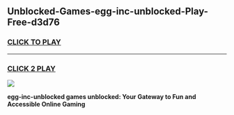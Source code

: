 
## Unblocked-Games-egg-inc-unblocked-Play-Free-d3d76
<h3>
<a href="https://premium76.site?title=egg-inc-unblocked&ref=21A">CLICK TO PLAY</a></h3>
<hr>

<h3>
<a href="https://premium76.site?title=egg-inc-unblocked&ref=21A">CLICK 2 PLAY</a>
  
</h3>

<a href="https://premium76.site?title=egg-inc-unblocked&ref=21A"><img src="https://clearcache.store/games.png"></a>


**egg-inc-unblocked games unblocked: Your Gateway to Fun and Accessible Online Gaming**
